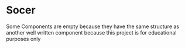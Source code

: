 # Socer
Some Components are empty because they have the same structure as another well written component because this project is for educational purposes only
